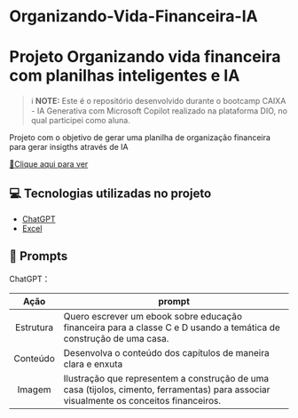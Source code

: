 # Organizando-Vida-Financeira-IA

</p>

# Projeto Organizando vida financeira com planilhas inteligentes e IA


 > ℹ️ **NOTE:** Este é o repositório desenvolvido durante o bootcamp CAIXA - IA Generativa com Microsoft Copilot realizado na plataforma DIO, no qual participei como aluna.

Projeto com o objetivo de gerar uma planilha de organização financeira para gerar insigths através de IA

<a href="https://github.com/Natalia-SCA/Organizando-Vida-Financeira-IA/blob/main/Planilha_Organizando_Vida_Financeira.xlsx"> 📕Clique aqui para ver</a>

## 💻 Tecnologias utilizadas no projeto

- [ChatGPT](https://chat.openai.com/) 
- [Excel](https://www.microsoft.com/en/microsoft-365/excel)

## 🧠 Prompts


ChatGPT：

|   Ação   | prompt                                                                                                                                                                                                                                                                         |
| :------: | ------------------------------------------------------------------------------------------------------------------------------------------------------------------------------------------------------------------------------------------------------------------------------ |
|  Estrutura  | Quero escrever um ebook sobre educação financeira para a classe C e D usando a temática de construção de uma casa.                                                       |
|  Conteúdo   | Desenvolva o conteúdo dos capítulos de maneira clara e enxuta |
|  Imagem     | Ilustração que representem a construção de uma casa (tijolos, cimento, ferramentas) para associar visualmente os conceitos financeiros. |

